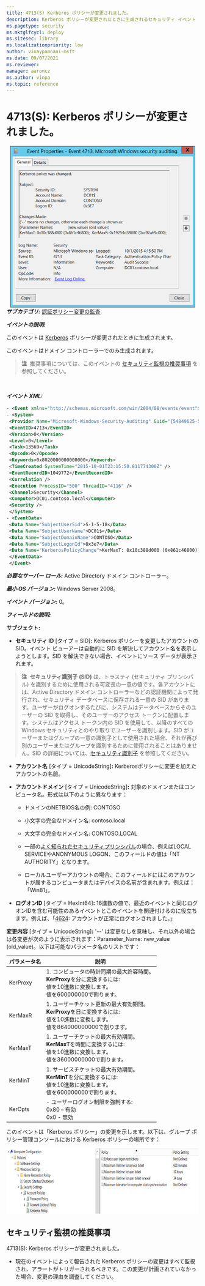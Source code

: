 ```yaml
---
title: 4713(S) Kerberos ポリシーが変更されました。
description: Kerberos ポリシーが変更されたときに生成されるセキュリティ イベント 4713(S) について説明します。
ms.pagetype: security
ms.mktglfcycl: deploy
ms.sitesec: library
ms.localizationpriority: low
author: vinaypamnani-msft
ms.date: 09/07/2021
ms.reviewer: 
manager: aaroncz
ms.author: vinpa
ms.topic: reference
---
```


# 4713(S): Kerberos ポリシーが変更されました。

<img src="images/event-4713.png" alt="Event 4713 illustration" width="485" height="422" hspace="10" align="left" />

***サブカテゴリ:***&nbsp;[認証ポリシー変更の監査](audit-authentication-policy-change.md)

***イベントの説明:***

このイベントは [Kerberos](/windows/win32/secauthn/microsoft-kerberos) ポリシーが変更されたときに生成されます。

このイベントはドメイン コントローラーでのみ生成されます。

> **注**&nbsp;&nbsp;推奨事項については、このイベントの [セキュリティ監視の推奨事項](#security-monitoring-recommendations) を参照してください。

<br clear="all">

***イベント XML:***
```xml
- <Event xmlns="http://schemas.microsoft.com/win/2004/08/events/event">
- <System>
 <Provider Name="Microsoft-Windows-Security-Auditing" Guid="{54849625-5478-4994-A5BA-3E3B0328C30D}" /> 
 <EventID>4713</EventID> 
 <Version>0</Version> 
 <Level>0</Level> 
 <Task>13569</Task> 
 <Opcode>0</Opcode> 
 <Keywords>0x8020000000000000</Keywords> 
 <TimeCreated SystemTime="2015-10-01T23:15:50.811774300Z" /> 
 <EventRecordID>1049772</EventRecordID> 
 <Correlation /> 
 <Execution ProcessID="500" ThreadID="4116" /> 
 <Channel>Security</Channel> 
 <Computer>DC01.contoso.local</Computer> 
 <Security /> 
 </System>
- <EventData>
 <Data Name="SubjectUserSid">S-1-5-18</Data> 
 <Data Name="SubjectUserName">DC01$</Data> 
 <Data Name="SubjectDomainName">CONTOSO</Data> 
 <Data Name="SubjectLogonId">0x3e7</Data> 
 <Data Name="KerberosPolicyChange">KerMaxT: 0x10c388d000 (0x861c46800); KerMaxR: 0x19254d38000 (0xc92a69c000);</Data> 
 </EventData>
 </Event>

```

***必要なサーバー ロール:*** Active Directory ドメイン コントローラー。

***最小 OS バージョン:*** Windows Server 2008。

***イベント バージョン:*** 0。

***フィールドの説明:***

**サブジェクト:**

-   **セキュリティ ID** \[タイプ = SID\]**:** Kerberos ポリシーを変更したアカウントの SID。イベント ビューアーは自動的に SID を解決してアカウント名を表示しようとします。SID を解決できない場合、イベントにソース データが表示されます。

> **注**&nbsp;&nbsp;**セキュリティ識別子 (SID)** は、トラスティ (セキュリティ プリンシパル) を識別するために使用される可変長の一意の値です。各アカウントには、Active Directory ドメイン コントローラーなどの認証機関によって発行され、セキュリティ データベースに保存される一意の SID があります。ユーザーがログオンするたびに、システムはデータベースからそのユーザーの SID を取得し、そのユーザーのアクセス トークンに配置します。システムはアクセス トークン内の SID を使用して、以降のすべての Windows セキュリティとのやり取りでユーザーを識別します。SID がユーザーまたはグループの一意の識別子として使用された場合、それが再び別のユーザーまたはグループを識別するために使用されることはありません。SID の詳細については、[セキュリティ識別子](/windows/access-protection/access-control/security-identifiers) を参照してください。

-   **アカウント名** \[タイプ = UnicodeString\]**:** Kerberosポリシーに変更を加えたアカウントの名前。

-   **アカウントドメイン** \[タイプ = UnicodeString\]**:** 対象のドメインまたはコンピュータ名。形式は以下のように異なります：

    -   ドメインのNETBIOS名の例: CONTOSO

    -   小文字の完全なドメイン名: contoso.local

    -   大文字の完全なドメイン名: CONTOSO.LOCAL

    -   一部の[よく知られたセキュリティプリンシパル](/windows/security/identity-protection/access-control/security-identifiers)の場合、例えばLOCAL SERVICEやANONYMOUS LOGON、このフィールドの値は「NT AUTHORITY」となります。

    -   ローカルユーザーアカウントの場合、このフィールドにはこのアカウントが属するコンピュータまたはデバイスの名前が含まれます。例えば：「Win81」。

-   **ログオンID** \[タイプ = HexInt64\]**:** 16進数の値で、最近のイベントと同じログオンIDを含む可能性のあるイベントとこのイベントを関連付けるのに役立ちます。例えば、「[4624](event-4624.md): アカウントが正常にログオンされました。」

**変更内容** \[タイプ = UnicodeString\]**:** '--' は変更なしを意味し、それ以外の場合は各変更が次のように表示されます：Parameter\_Name: new\_value (old\_value)。以下は可能なパラメータ名のリストです：

| パラメータ名 | 説明                                                                                                                                                                                             |
|--------------|--------------------------------------------------------------------------------------------------------------------------------------------------------------------------------------------------|
| KerProxy     | 1.  コンピュータの時計同期の最大許容時間。<br>**KerProxy**を分に変換するには:<br>値を10進数に変換します。<br>値を600000000で割ります。 |
| KerMaxR      | 1.  ユーザーチケット更新の最大有効期間。<br>**KerProxy**を日に変換するには:<br>値を10進数に変換します。<br>値を864000000000で割ります。             |
| KerMaxT      | 1.  ユーザーチケットの最大有効期間。<br>**KerMaxT**を時間に変換するには:<br>値を10進数に変換します。<br>値を36000000000で割ります。                      |
| KerMinT      | 1.  サービスチケットの最大有効期間。<br>**KerMinT**を分に変換するには:<br>値を10進数に変換します。<br>値を600000000で割ります。                   |
| KerOpts      | -   ユーザーログオン制限を強制する:<br>0x80 – 有効<br>0x0 - 無効                                                                                                                    |

このイベントは「Kerberos ポリシー」の変更を示します。以下は、グループ ポリシー管理コンソールにおける Kerberos ポリシーの場所です：

<img src="images/group-policy-editor.png" alt="グループ ポリシー エディターのイラスト" width="790" height="171" />

## セキュリティ監視の推奨事項

4713(S): Kerberos ポリシーが変更されました。

-   現在のイベントによって報告された Kerberos ポリシーの変更はすべて監視され、アラートがトリガーされるべきです。この変更が計画されていなかった場合、変更の理由を調査してください。

